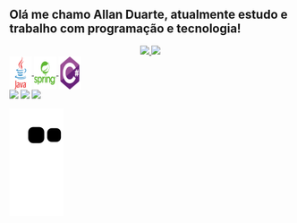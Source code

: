 ## Olá me chamo Allan Duarte, atualmente estudo e trabalho com programação e tecnologia!

<div align="center">
  <a href="https://github.com/duarte44">
  <img height="180em" src="https://github-readme-stats.vercel.app/api?username=duarte44&show_icons=true&theme=dracula&include_all_commits=true&count_private=true"/>
  <img height="180em" src="https://github-readme-stats.vercel.app/api/top-langs/?username=duarte44&layout=compact&langs_count=7&theme=dracula"/>
</div>
 <div >
  <img align="center" alt="Allan-Java" height="60" width="40" src="https://github.com/devicons/devicon/blob/master/icons/java/java-original-wordmark.svg">
  <img align="center" alt="Allan-Spring" height="60" width="40" src="https://github.com/devicons/devicon/blob/master/icons/spring/spring-original-wordmark.svg">  
  <img align="center" alt="Rafa-Csharp" height="60" width="40" src="https://raw.githubusercontent.com/devicons/devicon/master/icons/csharp/csharp-original.svg">
  
</div>
<div > 
  <a href="https://www.instagram.com/allanduarte3" target="_blank"><img src="https://img.shields.io/badge/-Instagram-%23E4405F?style=for-the-badge&logo=instagram&logoColor=white" target="_blank"></a>
 	 <a href = "mailto:allanantonucci47@gmail.com"><img src="https://img.shields.io/badge/-Gmail-%23333?style=for-the-badge&logo=gmail&logoColor=white" target="_blank"></a>
  <a href="https://www.linkedin.com/in/allan-duarte-1616a91b2/" target="_blank"><img src="https://img.shields.io/badge/-LinkedIn-%230077B5?style=for-the-badge&logo=linkedin&logoColor=white" target="_blank"></a> 
 
  ![snake gif](https://github.com/duarte44/duarte44/blob/output/github-contribution-grid-snake.svg)
  
</div>

